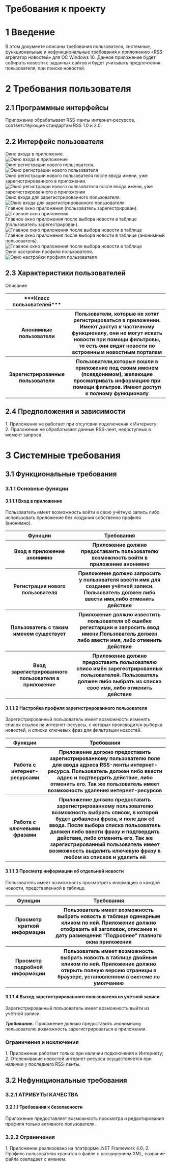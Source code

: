 <h1>Требования к проекту</h1>
<h1>1 Введение</h1>
В этом документе описаны требования пользователя, системные, функциональные и нефункциональные требования к приложению «RSS-агрегатор новостей» для ОС Windows 10. Данное приложение будет собирать новости с заданных сайтов и будет учитывать предпочтения пользователя, при поиске новостей.<p></p>
<h1>2 Требования пользователя</h1>
<h2>2.1 Программные интерфейсы</h2>
Приложение обрабатывает RSS-ленты интернет-ресурсов, соответствующие стандартам RSS 1.0 и 2.0.<p></p>
<h2>2.2 Интерфейс пользователя</h2>

Окно входа в приложение.  
![Окно входа в приложение](https://github.com/EduardKaliaha/Jcrpo-version-too-/blob/main/Images/Mockups/ApplicationLoginWindow.png)  
Окно регистрации нового пользователя.  
![Окно регистрации нового пользователя](https://github.com/EduardKaliaha/Jcrpo-version-too-/blob/main/Images/Mockups/RegistrationWindow1.png)  
Окно регистрации нового пользователя после ввода имени, уже зарегистрированного в приложении.  
![Окно регистрации нового пользователя после ввода имени, уже зарегистрированного в приложении](https://github.com/EduardKaliaha/Jcrpo-version-too-/blob/main/Images/Mockups/RegistrationWindow2.png)  
Окно входа для зарегистрированного пользователя.  
![Окно входа для зарегистрированного пользователя](https://github.com/EduardKaliaha/Jcrpo-version-too-/blob/main/Images/Mockups/LoginScreenForTheRegisteredUser.png)  
Главное окно приложения (пользователь зарегестрирован).  
![Главное окно приложения](https://github.com/EduardKaliaha/Jcrpo-version-too-/blob/main/Images/Mockups/MainWindow1.png)  
Главное окно приложения после выбора новости в таблице (пользователь зарегестрирован).  
![Главное окно приложения после выбора новости в таблице](https://github.com/EduardKaliaha/Jcrpo-version-too-/blob/main/Images/Mockups/MainWindow2.png)  
Главное окно приложения после выбора новости в таблице (анонимный пользователь).  
![Главное окно приложения после выбора новости в таблице](https://github.com/EduardKaliaha/Jcrpo-version-too-/blob/main/Images/Mockups/MainWindowAnonymousUser.png)  
Окно настройки профиля пользователя.  
![Окно настройки профиля пользователя](https://github.com/EduardKaliaha/Jcrpo-version-too-/blob/main/Images/Mockups/SettingUpAUserProfile.png)

<h2>2.3 Характеристики пользователей</h2>
<table>
    <tr>
        <th> ***Класс пользователей*** </th>
        <th">Описание</th>
    </tr>
    <tr>
        <th>Анонимные пользователи</th>
        <th>Пользователи, которые не хотят регистрироваться в приложении. Имеют доступ к частичному функционалу, они не могут искать новости при помощи фильтровы, то есть они видят новости по встроенным новостным порталам</th>
    </tr>
    <tr>
        <th>Зарегистрированные пользователи</th>
        <th>Пользователи,которые вошли в приложение под своим именем (псевдонимом), желающие просматривать информацию при помощи фильтров. Имеют доступ к полному функционалу</th>
    </tr>
</table>
<h2>2.4 Предположения и зависимости</h2>
1. Приложение не работает при отсутсвии подключения к Интернету;<br>
2. Приложение не обрабатывает данные RSS-лент, недоступных в момент запроса.
<h1>3 Системные требования</h1>
<h2>3.1 Функциональные требования</h2>
<h3>3.1.1 Основные функции</h3>
<h4>3.1.1.1 Вход в приложение</h4>
Пользователь имеет возможность войти в свою учётную запись либо использовать приложение без создания собственно профиля (анонимно).
<p></p>
<table>
    <tr>
        <th style = "font-weight:bolder">Функции</th>
        <th style = "font-weight:bolder">Требования</th>
    </tr>
    <tr>
        <th> Вход в приложение анонимно</th>
        <th>Приложение должно предоставаить пользователю возможность войти в приложение анонимно</th>
    </tr>
     <tr>
        <th>Регистрация нового пользователя</th>
        <th> Приложение должно запросить у пользователя ввести имя для создания учётной записи. Пользователь должен либо ввести имя,либо отменить действие</th>
    </tr>
     <tr>
        <th> Пользователь с таким именем существует</th>
        <th>Приложение должно известить пользователя об ошибке регистарции и запросить ввод имени.Пользователь должен либо ввести имя, либо отменить действие</th>
    </tr>
     <tr>
        <th>Вход зарегистрированного пользователя в приложение</th>
        <th>Приложение должно предоставить пользователю списо имён зарегестрированных пользователей. Пользователь должен либо выбрать из списка своё имя, либо отменить действие</th>
    </tr>
</table>
<h4>3.1.1.2 Настройка профиля зарегистрированного пользователя</h4>
<p>
Зарегистрированный пользователь имеет возможность изменять список ссылок на интернет-ресурсы, с которых производится выборка новостей, и списки ключевых фраз для фильтрации новостей.
</p>
<table>
    <tr>
        <th style="font-weight:bolder">Функции</th>
        <th style="font-weight:bolder">Требования</th>
    </tr>
    <tr>
        <th>Работа с интернет-ресурсами</th>
        <th>Приложение должно предоставить зарегистрированному пользователю поле для ввода адреса RSS-ленты интернет-ресурса. Пользователь должен либо ввести адрес и подтвердить действие, либо отменить его. Так же пользователь имеет возможность удаления интернет-ресурсов</th>
    </tr>
    <tr>
        <th>Работа с ключевыми фразами</th>
        <th>Приложение должно предоставить зарегистрированному пользователю возможность выбрать список, в которой будет добавлена фраза, и поле для её ввода. После выбора списка пользователь должен либо ввести фразу и подтвердить действие, либо отменить его. Так же зарегистрированный пользователь имеет возможность выделить ключевую фразу в любом из списков и удалить её</th>
    </tr>
</table>
<h4>3.1.1.3 Просмотр информации об отдельной новости</h4>
<p>
Пользователь имеет возможность просмотреть инормацию о каждой новости, представленной в таблице.</p>
<table>
    <tr>
        <th style="font-weight:bolder">Функции</th>
        <th style="font-weight:bolder">Требования</th>
    </tr>
    <tr>
        <th>Просмотр краткой информации</th>
        <th>Пользователь имеет возможность выбрать новость в таблице одинарным кликом по ней. Приложение должно отобразить её заголовок, описание и дату размещения "Подробнее" главного окна приложения</th>
    </tr>
    <tr>
        <th>Просмотр подробной информации</th>
        <th>Пользователь имеет возможность выбрать новость в таблице двойным кликом по ней. Приложение должно открыть полную версию страницы в браузере, установленном в системе по умолчанию</th>
    </tr>
</table>

<h4>3.1.1.4 Выход зарегистрированного пользователя из учётной записи</h4>
Зарегистрированный пользователь имеет возможность выйти из учётной записи.

***Требование.*** Приложение долнжо предоставить анонимному пользователю возможность зарегистрироваться в приложении.

<h3>Ограничения и исключения</h3>
1. Приложение работает только при наличии подключения к Интернету;<br>
2. Отслеживание новостей интернет-ресурса осуществляется при наличии у последнего RSS-ленты.
<h2>3.2 Нефункциональные требования</h2>
<h3>3.2.1 АТРИБУТЫ КАЧЕСТВА</h3>
<h4>3.2.1.1 Требования к безопасности</h4>
Приложение предоставляет возможность просмотра и редактирования профиля только активного пользователя.
<br>
<h3>3.2.2 Ограничения</h3>
1. Приложение реализовано на платформе .NET Framework 4.6;
2. Профиль пользователя хранится в файле с расширением XML, название файла совпадает с именем.

